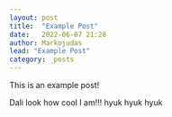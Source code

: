 ```yaml
---
layout: post
title:  "Example Post"
date:   2022-06-07 21:28
author: Markojudas
lead: "Example Post"
category: _posts
---
```


This is an example post!

Dali look how cool I am!!! hyuk hyuk hyuk
